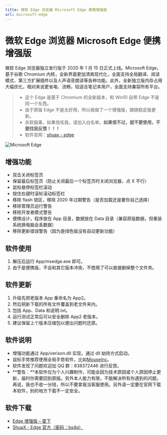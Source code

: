 ```yaml
---
title: 微软 Edge 浏览器 Microsoft Edge 便携增强版
url: microsoft-edge
---
```


# 微软 Edge 浏览器 Microsoft Edge 便携增强版

微软 Edge 浏览器独立发行版于 2020 年 1 月 15 日正式上线。Microsoft Edge，基于谷歌 Chromium 内核，全新界面更加清爽现代化，全面支持全局翻译、阅读模式、第三方扩展插件以及人声语音朗读等各种功能。此外，全新独立版内存占用大幅优化，相对来说更省电、流畅，较适合笔记本用户，全面支持兼容所有平台。

> - 这个 Edge 是基于 Chromium 的全新版本，和 Win10 自带 Edge 不是同一个东西。
> - 由于原版 Edge 不是太好用，所以我做了一个增强版，跟随稳定版更新。
> - 杀软报毒，如果信任我，请加入白名单。**如果信不过，就不要使用，不要找我反馈！！！**
> - 软件官网：[shuax - edge](https://shuax.com/project/edge/)

![Microsoft Edge](https://img.zxj.guru/2020/01/microsoft-edge.jpg)

## 增强功能

- 双击关闭标签页
- 保留最后标签页（防止关闭最后一个标签页时关闭浏览器，点 X 不行）
- 鼠标悬停标签栏滚动
- 按住右键时滚轮滚动标签栏
- 移除 flash 锁区，移除 2020 年过期警告（是否加载还是要你自己选择）
- 移除管理员运行警告
- 移除开发者模式警告
- 便携设计，程序放在 App 目录，数据放在 Data 目录（兼容原版数据，但重装系统换电脑会丢数据）
- 移除更新错误警告（因为是绿色版没有自动更新功能）

## 软件使用

1. 解压后运行 App/msedge.exe 即可。
2. 由于是便携版，不会和其它版本冲突，不想用了可以直接删掉整个文件夹。

## 软件更新

1. 升级先把老版本 App 重命名为 App2。
2. 然后把新下载的所有文件覆盖到老文件夹内。
3. 包括 App、Data 和说明.txt。
4. 运行测试正常后可以安全删除 App2 老版本。
5. 建议保留上个版本压缩包以便出问题时还原。

## 软件说明

- 增强功能通过 App/verison.dll 实现，通过 dll 劫持方式启动。
- 鼠标手势推荐使用全局手势软件，比如[MouseInc](https://shuax.com/project/mouseinc/)。
- 软件发现了问题欢迎加 QQ 群：838372446 进行反馈。
- **警告：**本软件仅为个人兴趣制作，可能会因为技术原因或个人原因停止更新，届时你需要回到原版。另外本人能力有限，不能解决所有你遇到的问题。再说，我也不收一分钱，所以不要拿我当客服使用。另外请一定要在官网下载本软件，别的地方下载不一定安全。

## 软件下载

- [Edge 增强版 – 耍下](https://shuax.com/project/edge/)
- [ShuaX - Edge 官方（密码：bs4q）](https://www.lanzous.com/b00t3vlfa)
